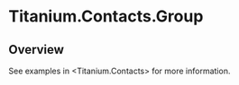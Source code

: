 # Titanium.Contacts.Group

<ProxySummary/>

## Overview

See examples in <Titanium.Contacts> for more information.

<ApiDocs/>
